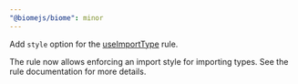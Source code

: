 ```yaml
---
"@biomejs/biome": minor
---
```


Add `style` option for the [useImportType](https://biomejs.dev/linter/rules/use-import-type/) rule.

The rule now allows enforcing an import style for importing types.
See the rule documentation for more details.